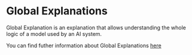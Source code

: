 # Global Explanations

Global Explanation is an explanation that allows understanding the whole logic of a model used by an AI system.

You can find futher information about Global Explanations [here](../../T3.1/local_global_explanation.md)
